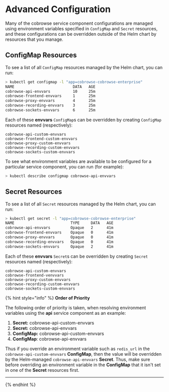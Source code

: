 # Advanced Configuration

Many of the cobrowse service component configurations are managed using environment variables specified in `ConfigMap` and `Secret` resources, and these configurations can be overridden outside of the Helm chart by resources that you manage.

## ConfigMap Resources

To see a list of all `ConfigMap` resources managed by the Helm chart, you can run:

```bash
> kubectl get configmap -l "app=cobrowse-cobrowse-enterprise"
NAME                          DATA   AGE
cobrowse-api-envvars          10     25m
cobrowse-frontend-envvars     1      25m
cobrowse-proxy-envvars        4      25m
cobrowse-recording-envvars    3      25m
cobrowse-sockets-envvars      6      25m
```

Each of these **envvars** `ConfigMap`s can be overridden by creating `ConfigMap` resources named (respectively):

```
cobrowse-api-custom-envvars
cobrowse-frontend-custom-envvars
cobrowse-proxy-custom-envvars
cobrowse-recording-custom-envvars
cobrowse-sockets-custom-envvars
```

To see what environment variables are available to be configured for a particular service component, you can run (for example):

```bash
> kubectl describe configmap cobrowse-api-envvars
```

## Secret Resources

To see a list of all `Secret` resources managed by the Helm chart, you can run:

```bash
> kubectl get secret -l "app=cobrowse-cobrowse-enterprise"
NAME                         TYPE     DATA   AGE
cobrowse-api-envvars         Opaque   2      41m
cobrowse-frontend-envvars    Opaque   0      41m
cobrowse-proxy-envvars       Opaque   0      41m
cobrowse-recording-envvars   Opaque   0      41m
cobrowse-sockets-envvars     Opaque   2      41m
```

Each of these **envvars** `Secret`s can be overridden by creating `Secret` resources named (respectively):

```
cobrowse-api-custom-envvars
cobrowse-frontend-venvvars
cobrowse-proxy-custom-envvars
cobrowse-recording-custom-envvars
cobrowse-sockets-custom-envvars
```

{% hint style="info" %}
**Order of Priority**

The following order of priority is taken, when resolving environment variables using the **api** service component as an example:

1. **Secret:** cobrowse-api-custom-envvars
2. **Secret:** cobrowse-api-envvars
3. **ConfigMap:** cobrowse-api-custom-envvars
4. **ConfigMap**: cobrowse-api-envvars

Thus if you override an environment variable such as `redis_url` in the `cobrowse-api-custom-envvars` **ConfigMap**, then the value will be overridden by the Helm-managed `cobrowse-api-envvars` **Secret**. Thus, make sure before overriding an environment variable in the **ConfigMap** that it isn't set in one of the **Secret** resources first.

****
{% endhint %}
